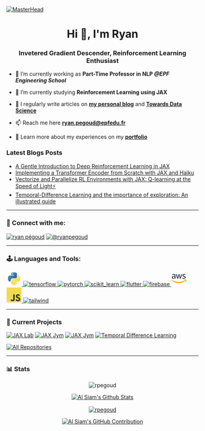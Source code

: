 [![MasterHead](https://images.unsplash.com/photo-1655635643486-a17bc48771ff?ixlib=rb-4.0.3&ixid=M3wxMjA3fDB8MHxwaG90by1wYWdlfHx8fGVufDB8fHx8fA%3D%3D&auto=format&fit=crop&w=2532&q=80)](https://unsplash.com/fr/@googledeepmind)

<h1 align="center">Hi 👋, I'm Ryan</h1>
<h3 align="center">Invetered Gradient Descender, Reinforcement Learning Enthusiast</h3>

- 🔭 I’m currently working as **Part-Time Professor in NLP *@EPF Engineering School***

- 🌱 I’m currently studying **Reinforcement Learning using JAX**

- 📝 I regularly write articles on [**my personal blog**](https://machine-learning-blog.vercel.app) and [**Towards Data Science**](https://medium.com/@ryanpegoud)

- 📫 Reach me here **<ryan.pegoud@epfedu.fr>**

- 📄 Learn more about my experiences on my [**portfolio**](https://rpegoud.github.io)

### Latest Blogs Posts
<!-- BLOG-POST-LIST:START -->
- [A Gentle Introduction to Deep Reinforcement Learning in JAX](https://towardsdatascience.com/a-gentle-introduction-to-deep-reinforcement-learning-in-jax-c1e45a179b92?source=rss-27fba63b402e------2)
- [Implementing a Transformer Encoder from Scratch with JAX and Haiku](https://towardsdatascience.com/implementing-a-transformer-encoder-from-scratch-with-jax-and-haiku-791d31b4f0dd?source=rss-27fba63b402e------2)
- [Vectorize and Parallelize RL Environments with JAX: Q-learning at the Speed of Light⚡](https://towardsdatascience.com/vectorize-and-parallelize-rl-environments-with-jax-q-learning-at-the-speed-of-light-49d07373adf5?source=rss-27fba63b402e------2)
- [Temporal-Difference Learning and the importance of exploration: An illustrated guide](https://towardsdatascience.com/temporal-difference-learning-and-the-importance-of-exploration-an-illustrated-guide-5f9c3371413a?source=rss-27fba63b402e------2)
<!-- BLOG-POST-LIST:END -->

---

<h3 align="left"> 🤝 Connect with me:</h3>
<p align="left">
<a href="https://linkedin.com/in/ryan pégoud" target="blank"><img align="center" src="https://raw.githubusercontent.com/rahuldkjain/github-profile-readme-generator/master/src/images/icons/Social/linked-in-alt.svg" alt="ryan pégoud" height="30" width="40" /></a>
<a href="https://medium.com/@ryanpegoud" target="blank"><img align="center" src="https://raw.githubusercontent.com/rahuldkjain/github-profile-readme-generator/master/src/images/icons/Social/medium.svg" alt="@ryanpegoud" height="30" width="40" /></a>
</p>

---

<h3 align="left">🕹️ Languages and Tools:</h3>
<p align="left">
<a href="https://www.python.org" target="_blank" rel="noreferrer"> <img src="https://raw.githubusercontent.com/devicons/devicon/master/icons/python/python-original.svg" alt="python" width="40" height="40"/> </a>
<a href="https://jax.readthedocs.io/en/latest/index.html" target="_blank" rel="noreferrer"> <img src="https://repository-images.githubusercontent.com/154739597/90607180-e100-11e9-8642-c65819bec604" alt="tensorflow" width="50" height="30"/> </a>
<a href="https://pytorch.org/" target="_blank" rel="noreferrer"> <img src="https://www.vectorlogo.zone/logos/pytorch/pytorch-icon.svg" alt="pytorch" width="40" height="40"/> </a>
<a href="https://scikit-learn.org/" target="_blank" rel="noreferrer"> <img src="https://upload.wikimedia.org/wikipedia/commons/0/05/Scikit_learn_logo_small.svg" alt="scikit_learn" width="40" height="40"/> </a>  
<a href="https://flutter.dev" target="_blank" rel="noreferrer"> <img src="https://www.vectorlogo.zone/logos/flutterio/flutterio-icon.svg" alt="flutter" width="40" height="40"/> </a>
<a href="https://firebase.google.com/" target="_blank" rel="noreferrer"> <img src="https://www.vectorlogo.zone/logos/firebase/firebase-icon.svg" alt="firebase" width="40" height="40"/> </a>
<a href="https://aws.amazon.com" target="_blank" rel="noreferrer"> <img src="https://raw.githubusercontent.com/devicons/devicon/master/icons/amazonwebservices/amazonwebservices-original-wordmark.svg" alt="aws" width="40" height="40"/> </a>  
<a href="https://developer.mozilla.org/en-US/docs/Web/JavaScript" target="_blank" rel="noreferrer"> <img src="https://raw.githubusercontent.com/devicons/devicon/master/icons/javascript/javascript-original.svg" alt="javascript" width="40" height="40"/> </a>
<a href="https://tailwindcss.com/" target="_blank" rel="noreferrer"> <img src="https://www.vectorlogo.zone/logos/tailwindcss/tailwindcss-icon.svg" alt="tailwind" width="40" height="40"/> </a>
</p>

---

### 🚀 Current Projects

[![JAX Lab](https://github-readme-stats.vercel.app/api/pin/?username=rpegoud&repo=jab&border_color=7F3FBF&bg_color=0D1117&title_color=C9D1D9&text_color=8B949E&icon_color=7F3FBF)](https://github.com/rpegoud/jab)
[![JAX Jym](https://github-readme-stats.vercel.app/api/pin/?username=rpegoud&repo=jym&border_color=7F3FBF&bg_color=0D1117&title_color=C9D1D9&text_color=8B949E&icon_color=7F3FBF)](https://github.com/rpegoud/jym)
[![JAX Jym](https://github-readme-stats.vercel.app/api/pin/?username=rpegoud&repo=MachineLearningBlog&border_color=7F3FBF&bg_color=0D1117&title_color=C9D1D9&text_color=8B949E&icon_color=7F3FBF)](https://github.com/rpegoud/MachineLearningBlog)
[![Temporal Difference Learning](https://github-readme-stats.vercel.app/api/pin/?username=rpegoud&repo=Temporal-Difference-learning&border_color=7F3FBF&bg_color=0D1117&title_color=C9D1D9&text_color=8B949E&icon_color=7F3FBF)](https://github.com/rpegoud/Temporal-Difference-learning)
<p align="left">
  <a href="https://github.com/rpegoud?tab=repositories" target="_blank"><img alt="All Repositories" title="All Repositories" src="https://img.shields.io/badge/-All%20Repos-2962FF?style=for-the-badge&logo=koding&logoColor=white"/></a>
</p>

---

### 📊 Stats

<div align="center">
<p><img align="center" src="https://github-readme-stats.vercel.app/api/top-langs?username=rpegoud&theme=buefy&show_icons=true&locale=en&layout=compact&hide=jupyter%20notebook,Makefile" alt="rpegoud" height="192px"/></p>

<a href="https://github.com/rpegoud">
    <img alt="Al Siam's Github Stats" src="https://denvercoder1-github-readme-stats.vercel.app/api?username=rpegoud&show_icons=true&count_private=true&theme=buefy" height="192px"/>

<p>
    <img align="center" src="https://github-readme-streak-stats.herokuapp.com/?user=rpegoud&theme=buefy" alt="rpegoud" />
</p>

<p align="center">
  <a href="https://github.com/rpegoud">
    <img src="https://github-profile-summary-cards.vercel.app/api/cards/profile-details?username=rpegoud&theme=buefy" alt="Al Siam's GitHub Contribution"/>
  </a>
</p>
</div>
